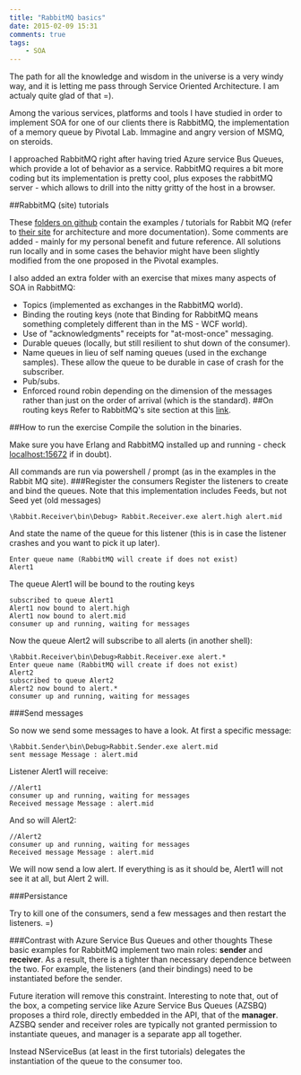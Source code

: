 ```yaml
---
title: "RabbitMQ basics"
date: 2015-02-09 15:31
comments: true
tags:
	- SOA 
---
```


The path for all the knowledge and wisdom in the universe is a very windy way, and it is letting me pass through Service Oriented Architecture. I am actualy quite glad of that =).

Among the various services, platforms and tools I have studied in order to implement SOA for one of our clients there is RabbitMQ, the implementation of a memory queue by Pivotal Lab. Immagine and angry version of MSMQ, on steroids.

I approached RabbitMQ right after having tried Azure service Bus Queues, which provide a lot of behavior as a service. RabbitMQ requires a bit more coding but its implementation is pretty cool, plus exposes the rabbitMQ server - which allows to drill into the nitty gritty of the host in a browser.

##RabbitMQ (site) tutorials

These [folders on github](https://github.com/AndreaHK5/RabbitMqTutorials) contain the examples / tutorials for Rabbit MQ (refer to [their site](http://www.rabbitmq.com/tutorials/tutorial-one-dotnet.html) for architecture and more documentation). Some comments are added - mainly for my personal benefit and future reference. All solutions run locally and in some cases the behavior might have been slightly modified from the one proposed in the Pivotal examples.

I also added an extra folder with an exercise that mixes many aspects of SOA in RabbitMQ:

* Topics (implemented as exchanges in the RabbitMQ world).
* Binding the routing keys (note that Binding for RabbitMQ means something completely different than in the MS - WCF world).
* Use of "acknowledgments" receipts for "at-most-once" messaging.
* Durable queues (locally, but still resilient to shut down of the consumer).
* Name queues in lieu of self naming queues (used in the exchange samples). These allow the queue to be durable in case of crash for the subscriber.
* Pub/subs.
* Enforced round robin depending on the dimension of the messages rather than just on the order of arrival (which is the standard).
##On routing keys
Refer to RabbitMQ's site section at this [link](https://www.rabbitmq.com/tutorials/tutorial-five-dotnet.html).

##How to run the exercise
Compile the solution in the binaries.

Make sure you have Erlang and RabbitMQ installed up and running - check [localhost:15672](localhost:15672) if in doubt).

All commands are run via powershell / prompt (as in the examples in the Rabbit MQ site).
###Register the consumers
Register the listeners to create and bind the queues. Note that this implementation includes Feeds, but not Seed yet (old messages)
	
	\Rabbit.Receiver\bin\Debug> Rabbit.Receiver.exe alert.high alert.mid

And state the name of the queue for this listener (this is in case the listener crashes and you want to pick it up later).

	Enter queue name (RabbitMQ will create if does not exist)
	Alert1


The queue Alert1 will be bound to the routing keys

	subscribed to queue Alert1
	Alert1 now bound to alert.high
	Alert1 now bound to alert.mid
	consumer up and running, waiting for messages

Now the queue Alert2 will subscribe to all alerts (in another shell):

	\Rabbit.Receiver\bin\Debug>Rabbit.Receiver.exe alert.*
	Enter queue name (RabbitMQ will create if does not exist)
	Alert2
	subscribed to queue Alert2
	Alert2 now bound to alert.*
	consumer up and running, waiting for messages

###Send messages

So now we send some messages to have a look. At first a specific message:

	\Rabbit.Sender\bin\Debug>Rabbit.Sender.exe alert.mid
	sent message Message : alert.mid


Listener Alert1 will receive:

	//Alert1
	consumer up and running, waiting for messages
	Received message Message : alert.mid

And so will Alert2:

	//Alert2
	consumer up and running, waiting for messages
	Received message Message : alert.mid


We will now send a low alert. If everything is as it should be, Alert1 will not see it at all, but Alert 2 will.

###Persistance

Try to kill one of the consumers, send a few messages and then restart the listeners. =)


###Contrast with Azure Service Bus Queues and other thoughts
These basic examples for RabbitMQ implement two main roles: **sender** and **receiver**. As a result, there is a tighter than necessary dependence between the two. For example, the listeners (and their bindings) need to be instantiated before the sender.

Future iteration will remove this constraint. Interesting to note that, out of the box, a competing service like Azure Service Bus Queues (AZSBQ) proposes a third role, directly embedded in the API, that of the **manager**. AZSBQ sender and receiver roles are typically not granted permission to instantiate queues, and manager is a separate app all together. 

Instead NServiceBus (at least in the first tutorials) delegates the instantiation of the queue to the consumer too.	 

